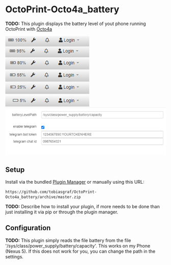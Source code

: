 # OctoPrint-Octo4a_battery

**TODO:** This plugin displays the battery level of yout phone running OctoPrint with [Octo4a](https://github.com/feelfreelinux/octo4a)

![Octo4a_battery](images/screenshot_battery_level.png?raw=true) ![Octo4a_battery](images/screenshot_settings.png?raw=true) 

## Setup

Install via the bundled [Plugin Manager](https://docs.octoprint.org/en/master/bundledplugins/pluginmanager.html)
or manually using this URL:

    https://github.com/tobiasgraf/OctoPrint-Octo4a_battery/archive/master.zip

**TODO:** Describe how to install your plugin, if more needs to be done than just installing it via pip or through
the plugin manager.

## Configuration

**TODO:** This plugin simply reads the file battery from the file '/sys/class/power_supply/battery/capacity'. This works on my Phone (Nexus 5). If this does not work for you, you can change the path in the settings.
